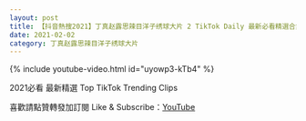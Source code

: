 ```yaml
---
layout: post
title: 【抖音熱搜2021】丁真赵露思辣目洋子绣球大片 2 TikTok Daily 最新必看精選合集2021 02 02
date: 2021-02-02
category: 丁真赵露思辣目洋子绣球大片
---
```


{% include youtube-video.html id="uyowp3-kTb4" %}

2021必看 最新精選 Top TikTok Trending Clips

喜歡請點贊轉發加訂閱 Like & Subscribe：[YouTube](https://www.youtube.com/channel/UCAoR7VcanIPd04uEq_GIylA/videos)


